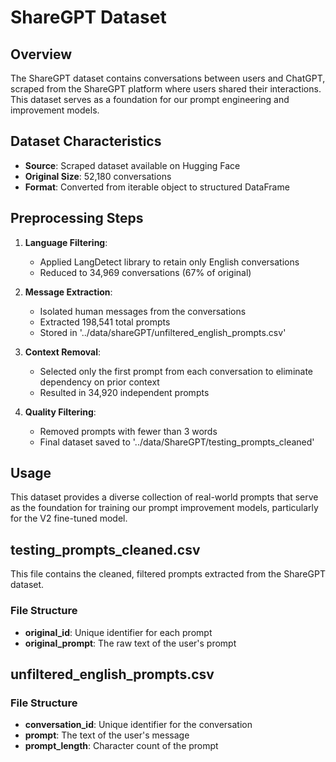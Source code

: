 # ShareGPT Dataset

## Overview
The ShareGPT dataset contains conversations between users and ChatGPT, scraped from the ShareGPT platform where users shared their interactions. This dataset serves as a foundation for our prompt engineering and improvement models.

## Dataset Characteristics
- **Source**: Scraped dataset available on Hugging Face
- **Original Size**: 52,180 conversations
- **Format**: Converted from iterable object to structured DataFrame

## Preprocessing Steps
1. **Language Filtering**:
   - Applied LangDetect library to retain only English conversations
   - Reduced to 34,969 conversations (67% of original)

2. **Message Extraction**:
   - Isolated human messages from the conversations
   - Extracted 198,541 total prompts
   - Stored in '../data/shareGPT/unfiltered_english_prompts.csv'

3. **Context Removal**:
   - Selected only the first prompt from each conversation to eliminate dependency on prior context
   - Resulted in 34,920 independent prompts

4. **Quality Filtering**:
   - Removed prompts with fewer than 3 words
   - Final dataset saved to '../data/ShareGPT/testing_prompts_cleaned'

## Usage
This dataset provides a diverse collection of real-world prompts that serve as the foundation for training our prompt improvement models, particularly for the V2 fine-tuned model.

## testing_prompts_cleaned.csv

This file contains the cleaned, filtered prompts extracted from the ShareGPT dataset.

### File Structure
- **original_id**: Unique identifier for each prompt
- **original_prompt**: The raw text of the user's prompt

## unfiltered_english_prompts.csv
### File Structure
- **conversation_id**: Unique identifier for the conversation
- **prompt**: The text of the user's message
- **prompt_length**: Character count of the prompt

